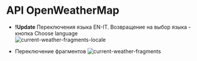 # API OpenWeatherMap

* **!Update** Переключения языка EN-IT. Возвращение на выбор языка - кнопка Choose language  
![current-weather-fragments-locale](https://user-images.githubusercontent.com/46486971/172066090-bde62043-6be0-4b03-bd06-f15cf9b4df61.png)

* Переключение фрагментов
  ![current-weather-fragments](https://user-images.githubusercontent.com/46486971/172042274-fb52ef41-9ffc-485d-9213-a85b2d006537.png)

